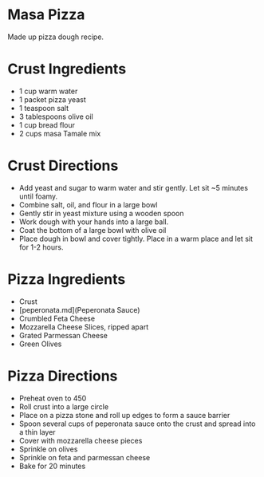 Masa Pizza
=======================
Made up pizza dough recipe.

Crust Ingredients
=======================
* 1 cup warm water
* 1 packet pizza yeast
* 1 teaspoon salt
* 3 tablespoons olive oil
* 1 cup bread flour
* 2 cups masa Tamale mix

Crust Directions
=====================
* Add yeast and sugar to warm water and stir gently.  Let sit ~5 minutes until foamy.
* Combine salt, oil, and flour in a large bowl
* Gently stir in yeast mixture using a wooden spoon
* Work dough with your hands into a large ball.
* Coat the bottom of a large bowl with olive oil
* Place dough in bowl and cover tightly.  Place in a warm place and let sit for 1-2 hours.

Pizza Ingredients
======================
* Crust
* [peperonata.md](Peperonata Sauce)
* Crumbled Feta Cheese
* Mozzarella Cheese Slices, ripped apart
* Grated Parmessan Cheese
* Green Olives

Pizza Directions
=======================
* Preheat oven to 450
* Roll crust into a large circle
* Place on a pizza stone and roll up edges to form a sauce barrier
* Spoon several cups of peperonata sauce onto the crust and spread into a thin layer
* Cover with mozzarella cheese pieces
* Sprinkle on olives
* Sprinkle on feta and parmessan cheese
* Bake for 20 minutes

